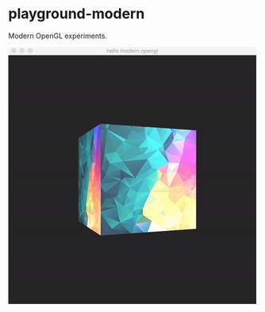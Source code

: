 # playground-modern

Modern OpenGL experiments.

![example render image](https://github.com/TernaK/playground-modern/blob/master/render.gif)
